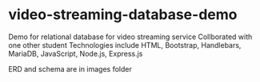 # video-streaming-database-demo

Demo for relational database for video streaming service
Collborated with one other student
Technologies include HTML, Bootstrap, Handlebars, MariaDB, JavaScript, Node.js, Express.js

ERD and schema are in images folder
